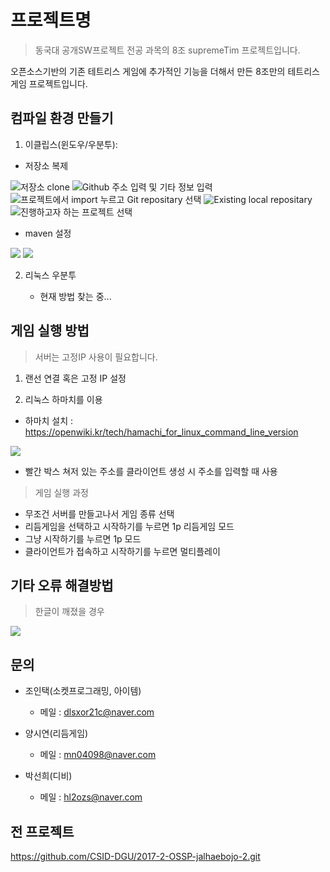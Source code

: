 # 프로젝트명
> 동국대 공개SW프로젝트 전공 과목의 8조 supremeTim 프로젝트입니다.

오픈소스기반의 기존 테트리스 게임에 추가적인 기능을 더해서 만든 8조만의 테트리스 게임 프로젝트입니다.

## 컴파일 환경 만들기
1. 이클립스(윈도우/우분투):

  * 저장소 복제
  
  ![저장소 clone](./_etc/import1.PNG)
  ![Github 주소 입력 및 기타 정보 입력](./_etc/import2.PNG)
  ![프로젝트에서 import 누르고 Git repositary 선택](./_etc/import3.PNG)
  ![Existing local repositary](./_etc/import4.PNG)
  ![진행하고자 하는 프로젝트 선택](./_etc/import5.PNG)

  * maven 설정
  
  ![](./_etc/maven1.PNG)
  ![](./_etc/maven2.PNG)
  
2. 리눅스 우분투

   * 현재 방법 찾는 중...

## 게임 실행 방법
> 서버는 고정IP 사용이 필요합니다.

1. 랜선 연결 혹은 고정 IP 설정

2. 리눅스 하마치를 이용

 * 하마치 설치 : https://openwiki.kr/tech/hamachi_for_linux_command_line_version

  ![](./_etc/socket1.PNG)

 * 빨간 박스 쳐저 있는 주소를 클라이언트 생성 시 주소를 입력할 때 사용
  
  
> 게임 실행 과정

- 무조건 서버를 만들고나서 게임 종류 선택
- 리듬게임을 선택하고 시작하기를 누르면 1p 리듬게임 모드
- 그냥 시작하기를 누르면 1p 모드
- 클라이언트가 접속하고 시작하기를 누르면 멀티플레이 

## 기타 오류 해결방법
> 한글이 깨졌을 경우

  ![](./_etc/korean.PNG)

## 문의
* 조인택(소켓프로그래밍, 아이템)
  * 메일 : dlsxor21c@naver.com
  
* 양시연(리듬게임)
  * 메일 : mn04098@naver.com
  
* 박선희(디비)
  * 메일 : hl2ozs@naver.com

## 전 프로젝트
https://github.com/CSID-DGU/2017-2-OSSP-jalhaebojo-2.git

